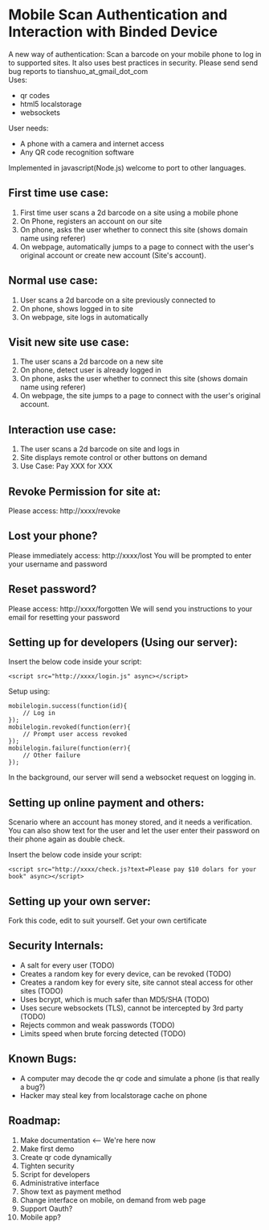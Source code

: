 Mobile Scan Authentication and Interaction with Binded Device
=======================
A new way of authentication: Scan a barcode on your mobile phone to log in to supported sites. It also uses best practices in security. Please send send bug reports to tianshuo_at_gmail_dot_com  
Uses:

* qr codes
* html5 localstorage
* websockets

User needs:
* A phone with a camera and internet access
* Any QR code recognition software

Implemented in javascript(Node.js) welcome to port to other languages.

First time use case:
---
1. First time user scans a 2d barcode on a site using a mobile phone
2. On Phone, registers an account on our site
3. On phone, asks the user whether to connect this site (shows domain name using referer)
4. On webpage, automatically jumps to a page to connect with the user's original account or create new account (Site's account).

Normal use case:
---
1. User scans a 2d barcode on a site previously connected to
2. On phone, shows logged in to site
3. On webpage, site logs in automatically

Visit new site use case:
---
1. The user scans a 2d barcode on a new site
2. On phone, detect user is already logged in
3. On phone, asks the user whether to connect this site (shows domain name using referer)
4. On webpage, the site jumps to a page to connect with the user's original account.

Interaction use case:
---
1. The user scans a 2d barcode on site and logs in
2. Site displays remote control or other buttons on demand
3. Use Case: Pay XXX for XXX

Revoke Permission for site at:
---
Please access: http://xxxx/revoke

Lost your phone?
---
Please immediately access: http://xxxx/lost
You will be prompted to enter your username and password

Reset password?
---
Please access:
http://xxxx/forgotten
We will send you instructions to your email for resetting your password


Setting up for developers (Using our server):
---
Insert the below code inside your script:

    <script src="http://xxxx/login.js" async></script>
Setup using:

    mobilelogin.success(function(id){
    	// Log in
    });
    mobilelogin.revoked(function(err){
    	// Prompt user access revoked
    });
    mobilelogin.failure(function(err){
    	// Other failure
    });

In the background, our server will send a websocket request on logging in.

Setting up online payment and others:
---
Scenario where an account has money stored, and it needs a verification. 
You can also show text for the user and let the user enter their password on their phone again as double check.

Insert the below code inside your script:

    <script src="http://xxxx/check.js?text=Please pay $10 dolars for your book" async></script>


Setting up your own server:
---
Fork this code, edit to suit yourself. 
Get your own certificate


Security Internals:
---

* A salt for every user (TODO)
* Creates a random key for every device, can be revoked (TODO)
* Creates a random key for every site, site cannot steal access for other sites (TODO)
* Uses bcrypt, which is much safer than MD5/SHA (TODO)
* Uses secure websockets (TLS), cannot be intercepted by 3rd party (TODO)
* Rejects common and weak passwords (TODO)
* Limits speed when brute forcing detected (TODO)


Known Bugs:
---
* A computer may decode the qr code and simulate a phone (is that really a bug?)
* Hacker may steal key from localstorage cache on phone


Roadmap:
---
1. Make documentation <-- We're here now
2. Make first demo
3. Create qr code dynamically
4. Tighten security
5. Script for developers
6. Administrative interface
7. Show text as payment method
8. Change interface on mobile, on demand from web page
9. Support Oauth?
10. Mobile app?